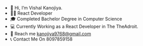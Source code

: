 - 👋 Hi, I’m Vishal Kanojiya.
- 👨‍💻 React Developer  
- 🎓 Completed Bachelor Degree in Computer Science
- 💻 Currently Working as a React Developer in The TheAdroit.
- 📩 Reach me kanojiya9768@gmail.com
- 📞 Contact Me On 8097859158

<!---
kanojiya9768/kanojiya9768 is a ✨ special ✨ repository because its `README.md` (this file) appears on your GitHub profile.
You can click the Preview link to take a look at your changes.
--->
